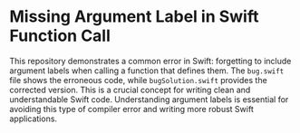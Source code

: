 # Missing Argument Label in Swift Function Call

This repository demonstrates a common error in Swift: forgetting to include argument labels when calling a function that defines them.  The `bug.swift` file shows the erroneous code, while `bugSolution.swift` provides the corrected version. This is a crucial concept for writing clean and understandable Swift code.  Understanding argument labels is essential for avoiding this type of compiler error and writing more robust Swift applications.